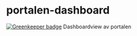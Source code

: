# portalen-dashboard

[![Greenkeeper badge](https://badges.greenkeeper.io/telemark/portalen-dashboard.svg)](https://greenkeeper.io/)
Dashboardview av portalen
